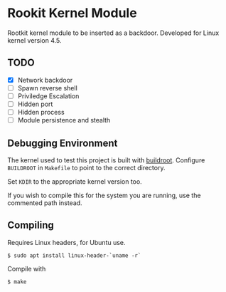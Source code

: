 # Rookit Kernel Module

Rootkit kernel module to be inserted as a backdoor.
Developed for Linux kernel version 4.5.

## TODO

- [x] Network backdoor
- [ ] Spawn reverse shell
- [ ] Priviledge Escalation
- [ ] Hidden port
- [ ] Hidden process
- [ ] Module persistence and stealth

## Debugging Environment

The kernel used to test this project is built with [buildroot](https://www.buildroot.org/).
Configure `BUILDROOT` in `Makefile` to point to the correct directory.

Set `KDIR` to the appropriate kernel version too.

If you wish to compile this for the system you are running, use the commented path instead.

## Compiling

Requires Linux headers, for Ubuntu use.

```
$ sudo apt install linux-header-`uname -r`
```

Compile with

```
$ make
```
